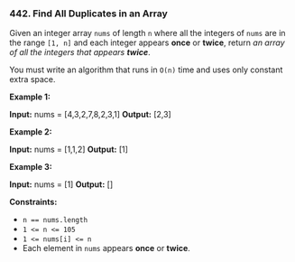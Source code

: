 ### 442\. Find All Duplicates in an Array

Given an integer array `nums` of length `n` where all the integers of `nums` are in the range `[1, n]` and each integer appears **once** or **twice**, return _an array of all the integers that appears **twice**_.

You must write an algorithm that runs in `O(n)` time and uses only constant extra space.

**Example 1:**

**Input:** nums = \[4,3,2,7,8,2,3,1\]
**Output:** \[2,3\]

**Example 2:**

**Input:** nums = \[1,1,2\]
**Output:** \[1\]

**Example 3:**

**Input:** nums = \[1\]
**Output:** \[\]

**Constraints:**

*   `n == nums.length`
*   `1 <= n <= 105`
*   `1 <= nums[i] <= n`
*   Each element in `nums` appears **once** or **twice**.
